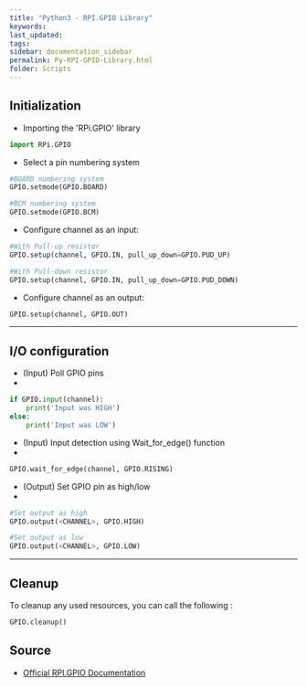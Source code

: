 ```yaml
---
title: "Python3 - RPI.GPIO Library"
keywords: 
last_updated: 
tags: 
sidebar: documentation_sidebar
permalink: Py-RPI-GPIO-Library.html
folder: Scripts
---
```



## Initialization


- Importing the 'RPi.GPIO' library

```python
import RPi.GPIO
```
- Select a pin numbering system

```python
#BOARD numbering system
GPIO.setmode(GPIO.BOARD)

#BCM numbering system
GPIO.setmode(GPIO.BCM)
```

- Configure channel as an input:

```python
#With Pull-up resistor
GPIO.setup(channel, GPIO.IN, pull_up_down=GPIO.PUD_UP)

#With Pull-down resistor
GPIO.setup(channel, GPIO.IN, pull_up_down=GPIO.PUD_DOWN)
```

- Configure channel as an output:

```python
GPIO.setup(channel, GPIO.OUT)
```

---

## I/O configuration


- (Input) Poll GPIO pins
- 
```python
if GPIO.input(channel):
    print('Input was HIGH')
else:
    print('Input was LOW')
```
- (Input) Input detection using Wait_for_edge() function
- 
```python
GPIO.wait_for_edge(channel, GPIO.RISING)
```
- (Output) Set GPIO pin as high/low
- 
```python
#Set output as high
GPIO.output(<CHANNEL>, GPIO.HIGH)

#Set output as low
GPIO.output(<CHANNEL>, GPIO.LOW)
```
---

## Cleanup


To cleanup any used resources, you can call the following : 

```python
GPIO.cleanup()
```

## Source
- [Official RPI.GPIO Documentation](https://sourceforge.net/p/raspberry-gpio-python/wiki)

